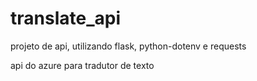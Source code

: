 # translate_api

projeto de api, utilizando flask, python-dotenv e requests

api do azure para tradutor de texto
